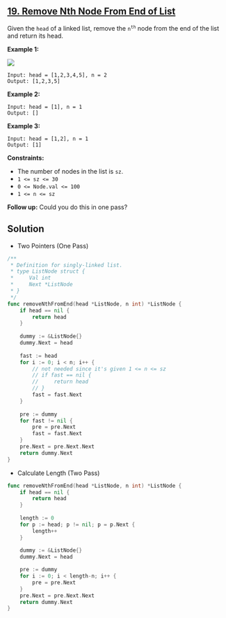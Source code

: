 ## [19. Remove Nth Node From End of List](https://leetcode.com/problems/remove-nth-node-from-end-of-list/)


Given the `head` of a linked list, remove the <code>n<sup>th</sup></code> node from the end of the list and return its head.

**Example 1:**

![](https://assets.leetcode.com/uploads/2020/10/03/remove_ex1.jpg)

```
Input: head = [1,2,3,4,5], n = 2
Output: [1,2,3,5]
```

**Example 2:**

```
Input: head = [1], n = 1
Output: []
```

**Example 3:**

```
Input: head = [1,2], n = 1
Output: [1]
```

**Constraints:**

*   The number of nodes in the list is `sz`.
*   `1 <= sz <= 30`
*   `0 <= Node.val <= 100`
*   `1 <= n <= sz`

**Follow up:** Could you do this in one pass?



## Solution

- Two Pointers (One Pass)

```go
/**
 * Definition for singly-linked list.
 * type ListNode struct {
 *     Val int
 *     Next *ListNode
 * }
 */
func removeNthFromEnd(head *ListNode, n int) *ListNode {
    if head == nil {
        return head
    }
    
    dummy := &ListNode{}
    dummy.Next = head
    
    fast := head
    for i := 0; i < n; i++ {
        // not needed since it's given 1 <= n <= sz
        // if fast == nil {
        //     return head
        // }
        fast = fast.Next
    }
    
    pre := dummy
    for fast != nil {
        pre = pre.Next
        fast = fast.Next
    }
    pre.Next = pre.Next.Next
    return dummy.Next
}
```

- Calculate Length (Two Pass)

```go
func removeNthFromEnd(head *ListNode, n int) *ListNode {
    if head == nil {
        return head
    }
    
    length := 0
    for p := head; p != nil; p = p.Next {
        length++
    }
    
    dummy := &ListNode{}
    dummy.Next = head

    pre := dummy
    for i := 0; i < length-n; i++ {
        pre = pre.Next
    }
    pre.Next = pre.Next.Next
    return dummy.Next
}
```

